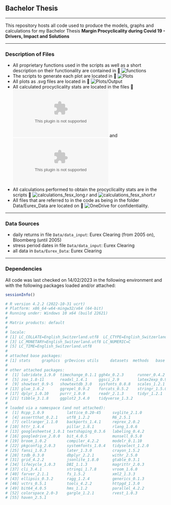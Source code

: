 ## Bachelor Thesis

---

This repository hosts all code used to produce the models, graphs and calculations for my Bachelor Thesis **Margin Procyclicality during Covid 19 - Drivers, Impact and Solutions**

---

### Description of Files

- All proprietary functions used in the scripts as well as a short description on their functionality are contained in :link: ![*functions*](functions.r)
- The scripts to generate each plot are located in :link: ![*Plots*](Plots/)
- All plots as .svg files are located in  :link: ![*Plots/Output*](Plots/Output/)
- All calculated procyclicality stats are located in the files :link: ![*calculations_fesx_long.csv*](Data/calculations_fesx_long.csv) and ![*calculations_fesx_short.csv*](Data/calculations_fesx_short.csv)
- All calculations performed to obtain the procyclicality stats are in the scripts :link: ![*calculations_fesx_long.r*](calculations_fesx_long.r) and ![*calculations_fesx_short.r*](calculations_fesx_short.r)
- All files that are referred to in the code as being in the folder Data/Eurex_Data are located on  :link: ![*OneDrive*](https://1drv.ms/u/s!AoQRAZtdS9u4iZYwkNuHxv9e582O_g?e=1WXJlr.com) for confidentiality.

---

### Data Sources

- daily returns in file `Data/data_input`: Eurex Clearing (from 2005 on), Bloomberg (until 2005)
- stress period dates in file `Data/data_input`: Eurex Clearing
- all data in `Data/Eurex_Data`: Eurex Clearing

---

### Dependencies

All code was last checked on 14/02/2023 in the following environment and with the following packages loaded and/or attached:

```r
sessionInfo()

# R version 4.2.2 (2022-10-31 ucrt)
# Platform: x86_64-w64-mingw32/x64 (64-bit)
# Running under: Windows 10 x64 (build 22621)
# 
# Matrix products: default
# 
# locale:
# [1] LC_COLLATE=English_Switzerland.utf8  LC_CTYPE=English_Switzerland.utf8   
# [3] LC_MONETARY=English_Switzerland.utf8 LC_NUMERIC=C
# [5] LC_TIME=English_Switzerland.utf8
# 
# attached base packages:
# [1] stats     graphics  grDevices utils     datasets  methods   base
# 
# other attached packages:
#  [1] lubridate_1.9.0  timechange_0.1.1 ggh4x_0.2.3      runner_0.4.2    
#  [5] zoo_1.8-11       readxl_1.4.1     ggsci_2.9        latex2exp_0.9.6
#  [9] showtext_0.9-5   showtextdb_3.0   sysfonts_0.8.8   scales_1.2.1
# [13] glue_1.6.2       ggrepel_0.9.2    forcats_0.5.2    stringr_1.5.0
# [17] dplyr_1.0.10     purrr_1.0.0      readr_2.1.3      tidyr_1.2.1
# [21] tibble_3.1.8     ggplot2_3.4.0    tidyverse_1.3.2 
# 
# loaded via a namespace (and not attached):
#  [1] Rcpp_1.0.9          lattice_0.20-45     svglite_2.1.0
#  [4] assertthat_0.2.1    utf8_1.2.2          R6_2.5.1
#  [7] cellranger_1.1.0    backports_1.4.1     reprex_2.0.2
# [10] httr_1.4.4          pillar_1.8.1        rlang_1.0.6        
# [13] googlesheets4_1.0.1 textshaping_0.3.6   labeling_0.4.2
# [16] googledrive_2.0.0   bit_4.0.5           munsell_0.5.0
# [19] broom_1.0.2         compiler_4.2.2      modelr_0.1.10
# [22] pkgconfig_2.0.3     systemfonts_1.0.4   tidyselect_1.2.0
# [25] fansi_1.0.3         later_1.3.0         crayon_1.5.2       
# [28] tzdb_0.3.0          dbplyr_2.2.1        withr_2.5.0
# [31] grid_4.2.2          jsonlite_1.8.0      gtable_0.3.1
# [34] lifecycle_1.0.3     DBI_1.1.3           magrittr_2.0.3
# [37] cli_3.4.1           stringi_1.7.8       vroom_1.6.0
# [40] farver_2.1.1        fs_1.5.2            xml2_1.3.3
# [43] ellipsis_0.3.2      ragg_1.2.4          generics_0.1.3     
# [46] vctrs_0.5.1         tools_4.2.2         httpgd_1.3.0
# [49] bit64_4.0.5         hms_1.1.2           parallel_4.2.2
# [52] colorspace_2.0-3    gargle_1.2.1        rvest_1.0.3
# [55] haven_2.5.1
```
